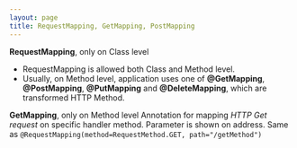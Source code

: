 ```yaml
---
layout: page
title: RequestMapping, GetMapping, PostMapping
---
```


**RequestMapping**, only on Class level
- RequestMapping is allowed both Class and Method level.
- Usually, on Method level, application uses one of **@GetMapping**, **@PostMapping**, **@PutMapping** and **@DeleteMapping**, which are transformed HTTP Method.

**GetMapping**, only on Method level
Annotation for mapping *HTTP Get request* on specific handler method.
Parameter is shown on address.
Same as ```@RequestMapping(method=RequestMethod.GET, path="/getMethod")```